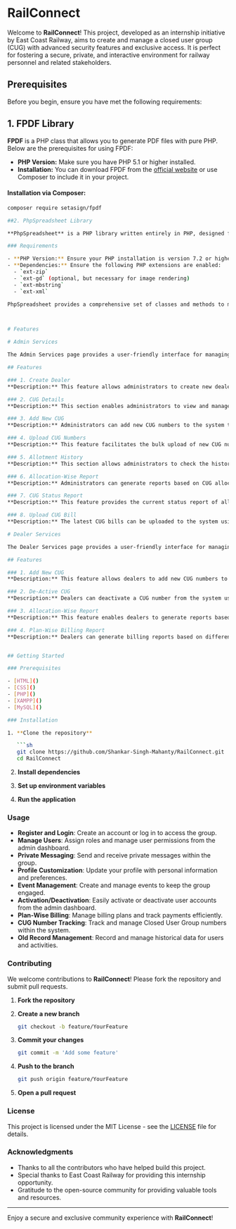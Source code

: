 # RailConnect

Welcome to **RailConnect**! This project, developed as an internship initiative by East Coast Railway, aims to create and manage a closed user group (CUG) with advanced security features and exclusive access. It is perfect for fostering a secure, private, and interactive environment for railway personnel and related stakeholders.

## Prerequisites

Before you begin, ensure you have met the following requirements:

## 1. FPDF Library

**FPDF** is a PHP class that allows you to generate PDF files with pure PHP. Below are the prerequisites for using FPDF:

- **PHP Version:** Make sure you have PHP 5.1 or higher installed.
- **Installation:** You can download FPDF from the [official website](http://www.fpdf.org/) or use Composer to include it in your project.

#### Installation via Composer:
```bash
composer require setasign/fpdf

##2. PhpSpreadsheet Library

**PhpSpreadsheet** is a PHP library written entirely in PHP, designed for reading and writing various spreadsheet file formats, including Excel and LibreOffice Calc.

### Requirements

- **PHP Version:** Ensure your PHP installation is version 7.2 or higher.
- **Dependencies:** Ensure the following PHP extensions are enabled:
  - `ext-zip`
  - `ext-gd` (optional, but necessary for image rendering)
  - `ext-mbstring`
  - `ext-xml`

PhpSpreadsheet provides a comprehensive set of classes and methods to manipulate spreadsheet data directly within PHP scripts, making it a powerful tool for handling Excel and other spreadsheet formats programmatically.



# Features

# Admin Services

The Admin Services page provides a user-friendly interface for managing various aspects of the CUG (Closed User Group) system. Below is an overview of the features available:

## Features

### 1. Create Dealer
**Description:** This feature allows administrators to create new dealers for the CUG system. Dealers can be added by filling in the necessary details through an intuitive form.

### 2. CUG Details
**Description:** This section enables administrators to view and manage detailed information about existing CUGs. It provides options to activate or deactivate CUG numbers, ensuring effective management of the system.

### 3. Add New CUG
**Description:** Administrators can add new CUG numbers to the system through this feature. The process involves entering the required details to register a new CUG.

### 4. Upload CUG Numbers
**Description:** This feature facilitates the bulk upload of new CUG numbers into the system. Administrators can upload an Excel file containing multiple CUG numbers, streamlining the data entry process.

### 5. Allotment History
**Description:** This section allows administrators to check the history of CUG number allotments. It provides a detailed record of past allocations, helping in tracking and auditing.

### 6. Allocation-Wise Report
**Description:** Administrators can generate reports based on CUG allocations using this feature. These reports provide insights into the distribution and usage of CUG numbers.

### 7. CUG Status Report
**Description:** This feature provides the current status report of all CUG numbers. Administrators can quickly get an overview of active, inactive, and pending CUG numbers.

### 8. Upload CUG Bill
**Description:** The latest CUG bills can be uploaded to the system using this feature. It allows administrators to keep the billing information up-to-date by uploading the relevant documents.

# Dealer Services

The Dealer Services page provides a user-friendly interface for managing various aspects of the CUG (Closed User Group) system specifically tailored for dealers. Below is an overview of the features available:

## Features

### 1. Add New CUG
**Description:** This feature allows dealers to add new CUG numbers to the system. Dealers can enter the necessary details to register new CUG numbers easily.

### 2. De-Active CUG
**Description:** Dealers can deactivate a CUG number from the system using this feature. It provides an option to disable CUG numbers that are no longer needed.

### 3. Allocation-Wise Report
**Description:** This feature enables dealers to generate reports based on CUG allocations. These reports provide insights into the distribution and usage of CUG numbers.

### 4. Plan-Wise Billing Report
**Description:** Dealers can generate billing reports based on different service plans using this feature. It helps in understanding the billing aspects associated with various plans.


## Getting Started

### Prerequisites

- [HTML]()
- [CSS]()
- [PHP]()
- [XAMPP]()
- [MySQL]()

### Installation

1. **Clone the repository**

   ```sh
   git clone https://github.com/Shankar-Singh-Mahanty/RailConnect.git
   cd RailConnect
   ```

2. **Install dependencies**

3. **Set up environment variables**

4. **Run the application**

### Usage

- **Register and Login**: Create an account or log in to access the group.
- **Manage Users**: Assign roles and manage user permissions from the admin dashboard.
- **Private Messaging**: Send and receive private messages within the group.
- **Profile Customization**: Update your profile with personal information and preferences.
- **Event Management**: Create and manage events to keep the group engaged.
- **Activation/Deactivation**: Easily activate or deactivate user accounts from the admin dashboard.
- **Plan-Wise Billing**: Manage billing plans and track payments efficiently.
- **CUG Number Tracking**: Track and manage Closed User Group numbers within the system.
- **Old Record Management**: Record and manage historical data for users and activities.

### Contributing

We welcome contributions to **RailConnect**! Please fork the repository and submit pull requests.

1. **Fork the repository**
2. **Create a new branch**

   ```sh
   git checkout -b feature/YourFeature
   ```

3. **Commit your changes**

   ```sh
   git commit -m 'Add some feature'
   ```

4. **Push to the branch**

   ```sh
   git push origin feature/YourFeature
   ```

5. **Open a pull request**

### License

This project is licensed under the MIT License - see the [LICENSE](LICENSE) file for details.

### Acknowledgments

- Thanks to all the contributors who have helped build this project.
- Special thanks to East Coast Railway for providing this internship opportunity.
- Gratitude to the open-source community for providing valuable tools and resources.

---

Enjoy a secure and exclusive community experience with **RailConnect**!

